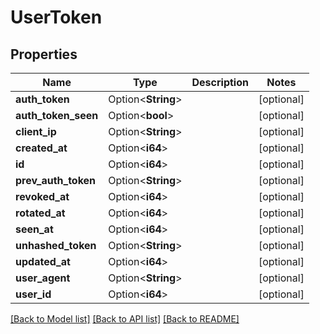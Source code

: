 # UserToken

## Properties

Name | Type | Description | Notes
------------ | ------------- | ------------- | -------------
**auth_token** | Option<**String**> |  | [optional]
**auth_token_seen** | Option<**bool**> |  | [optional]
**client_ip** | Option<**String**> |  | [optional]
**created_at** | Option<**i64**> |  | [optional]
**id** | Option<**i64**> |  | [optional]
**prev_auth_token** | Option<**String**> |  | [optional]
**revoked_at** | Option<**i64**> |  | [optional]
**rotated_at** | Option<**i64**> |  | [optional]
**seen_at** | Option<**i64**> |  | [optional]
**unhashed_token** | Option<**String**> |  | [optional]
**updated_at** | Option<**i64**> |  | [optional]
**user_agent** | Option<**String**> |  | [optional]
**user_id** | Option<**i64**> |  | [optional]

[[Back to Model list]](../README.md#documentation-for-models) [[Back to API list]](../README.md#documentation-for-api-endpoints) [[Back to README]](../README.md)


